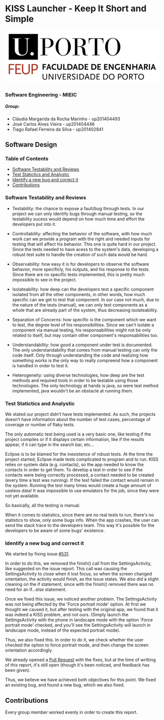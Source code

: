 # KISS Launcher - Keep It Short and Simple

![FEUP's logo](Images/feup.png)

### Software Engineering - MIEIC

##### Group:
* Cláudia Margarida da Rocha Marinho - up201404493
* José Carlos Alves Vieira - up201404446
* Tiago Rafael Ferreira da Silva - up201402841

## Software Design

### Table of Contents
* [Software Testability and Reviews](#Software-Testability-and-Reviews)
* [Test Statictics and Analystic](#test-statictics-and-analystic)
* [Identify a new bug and correct it](#identify-a-new-bug-and-correct-it)
* [Contributions](#contributions)

### Software Testability and Reviews
* Testability: the chance to expose a fault/bug through tests. In our project we can only identify bugs through manual testing, so the testability sucess would depend on how much time and effort the developers put into it.

* Controllability: affecting the behavior of the software, with how much work can we provide a program with the right and needed inputs for testing that will affect his behavior. This one is quite hard in our project. Since the tests needed to have acess to the system's data, developing a robust test suite to handle the creation of such data would be hard.

* Observability: how easy it is for developers to observe the software behavior, more specificly, his outputs, and his response to the tests. Since there are no specific tests implemented, this is pretty much impossible to see in the project.

* Isolateability: how deep can the developers test a specific component isolated from all the other components, in other words, how much specific can we get to test that component. In our case not much, due to the nature of the tests (manual), we can only test components as a whole that are already part of the system, thus decreasing isolateability.

* Separation of Concerns: how specific is the component which we want to test, the degree level of his responsibilities. Since we can't isolate a component via manual testing, his responsabilities might not be only related to itself, but may contain other component's responsabilities too.

* Understandability: how good a component under test is documented. The only understandability that comes from manual testing can only the code itself. Only through understanding the code and realizing how something works is the only way to really compreend how a component is handled in order to test it.

* Heterogeneity: using diverse technologies, how deep are the test methods and required tools in order to be testable using those technologies. The only technology at hands is java, so were test method implemented, java wouldn't be an obstacle at running them.

### Test Statictics and Analystic
We stated our project didn’t have tests implemented. As such, the projects doesn’t have information about the number of test cases, percentage of coverage or number of flaky tests.

The only automatic test being used is a very basic one, like testing if the project compiles or if it displays certain information, like if the results appear, if it can type in the search bar, etc...

Eclipse is to be blamed for the inexistence of robust tests. At the time the project started, Eclipse made tests complicated to program and to run. KISS relies on system data (e.g. contacts), so the app needed to know the contacts in order to get them. To develop a test in order to see if the contacts were being correctly processed, a contact needed to be created (every time a test was running). If the test failed the contact would remain in the system. Running the test many times would create a huge amount of useless data! It was impossible to use emulators for the job, since they were not yet available.

So basically, all the testing is manual.

When it comes to statistics, since there are no real tests to run, there's no statistics to show, only some bugs info. When the app crashes, the user can send the stack trace to the developers team. This way it's possible for the developers to be aware of some bugs' existence.


### Identify a new bug and correct it
We started by fixing issue [#531](https://github.com/Neamar/KISS/issues/531).

In order to do this, we removed the finish() call from the SettingsActivity, like suggested on the issue report. This call was causing the SettingsActivity to close when it lost focus, so when the screen changed orientation, the activity would finish, as the issue states. We also did a slight cleaning on the if statement, since with the finish() removed there was no need for an if...else statement.

Once we fixed this issue, we noticed another problem. The SettingsActivity was not being affected by the 'Force portrait mode' option. At first we thought we caused it, but after testing with the original app, we found that it was indeed a KISS problem, and not ours. (Simply launch the SettingsActivity with the phone in landscape mode with the option 'Force portrait mode' checked, and you'll see the SettingsActivity will launch in landscape mode, instead of the expected portrait mode).

Thus, we also fixed this. In order to do it, we check whether the user checked the option to force portrait mode, and then change the screen orientation accordingly.

We already opened a [Pull Request](https://github.com/Neamar/KISS/pull/559) with the fixes, but at the time of writting of this report, it's still open (though it's been noticed, and feedback has been given).

Thus, we believe we have achieved both objectives for this point. We fixed an existing bug, and found a new bug, which we also fixed.

## Contributions
Every group member worked evenly in order to create this report.
